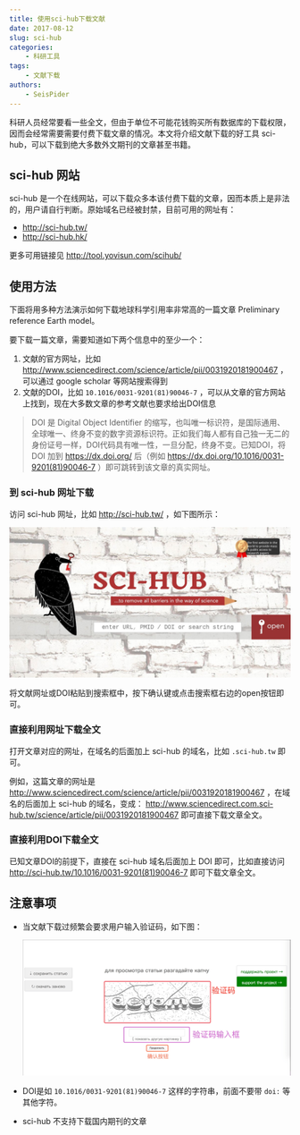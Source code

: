 ```yaml
---
title: 使用sci-hub下载文献
date: 2017-08-12
slug: sci-hub
categories:
    - 科研工具
tags:
    - 文献下载
authors:
    - SeisPider
---
```


科研人员经常要看一些全文，但由于单位不可能花钱购买所有数据库的下载权限，因而会经常需要需要付费下载文章的情况。本文将介绍文献下载的好工具 sci-hub，可以下载到绝大多数外文期刊的文章甚至书籍。

## sci-hub 网站

sci-hub 是一个在线网站，可以下载众多本该付费下载的文章，因而本质上是非法的，用户请自行判断。原始域名已经被封禁，目前可用的网址有：

- http://sci-hub.tw/
- http://sci-hub.hk/

更多可用链接见 http://tool.yovisun.com/scihub/

## 使用方法

下面将用多种方法演示如何下载地球科学引用率非常高的一篇文章 Preliminary reference Earth model。

要下载一篇文章，需要知道如下两个信息中的至少一个：

1. 文献的官方网址，比如 http://www.sciencedirect.com/science/article/pii/0031920181900467 ，可以通过 google scholar 等网站搜索得到
2. 文献的DOI，比如 `10.1016/0031-9201(81)90046-7` ，可以从文章的官方网站上找到，现在大多数文章的参考文献也要求给出DOI信息

> DOI 是 Digital Object Identifier 的缩写，也叫唯一标识符，是国际通用、全球唯一、终身不变的数字资源标识符。正如我们每人都有自己独一无二的身份证号一样，DOI代码具有唯一性，一旦分配，终身不变。已知DOI，将 DOI 加到 https://dx.doi.org/ 后（例如 https://dx.doi.org/10.1016/0031-9201(81)90046-7 ）即可跳转到该文章的真实网址。

### 到 sci-hub 网址下载

访问 sci-hub 网址，比如 http://sci-hub.tw/ ，如下图所示：

![sci-hub主页](sci-hub-homepage.jpg)

将文献网址或DOI粘贴到搜索框中，按下确认键或点击搜索框右边的open按钮即可。

### 直接利用网址下载全文

打开文章对应的网址，在域名的后面加上 sci-hub 的域名，比如 `.sci-hub.tw` 即可。

例如，这篇文章的网址是 http://www.sciencedirect.com/science/article/pii/0031920181900467 ，在域名的后面加上 sci-hub 的域名，变成：
http://www.sciencedirect.com.sci-hub.tw/science/article/pii/0031920181900467 即可直接下载文章全文。

### 直接利用DOI下载全文

已知文章DOI的前提下，直接在 sci-hub 域名后面加上 DOI 即可，比如直接访问 http://sci-hub.tw/10.1016/0031-9201(81)90046-7 即可下载文章全文。

## 注意事项

- 当文献下载过频繁会要求用户输入验证码，如下图：

  ![sci-hub验证码](sci-hub-captcha.png)

- DOI是如 `10.1016/0031-9201(81)90046-7` 这样的字符串，前面不要带 `doi:` 等其他字符。
- sci-hub 不支持下载国内期刊的文章
